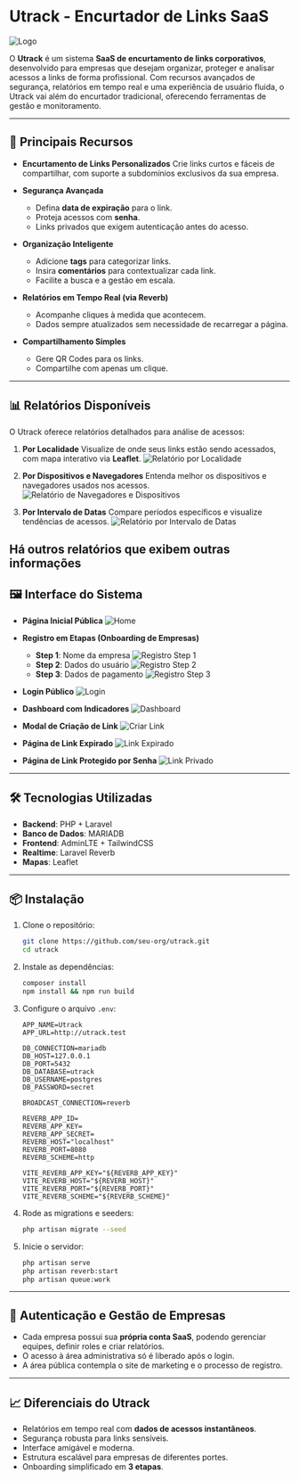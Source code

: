 # Utrack - Encurtador de Links SaaS

![Logo](readme_assets/logo-projeto.png)

O **Utrack** é um sistema **SaaS de encurtamento de links corporativos**, desenvolvido para empresas que desejam organizar, proteger e analisar acessos a links de forma profissional.
Com recursos avançados de segurança, relatórios em tempo real e uma experiência de usuário fluida, o Utrack vai além do encurtador tradicional, oferecendo ferramentas de gestão e monitoramento.

---

## 🚀 Principais Recursos

* **Encurtamento de Links Personalizados**
  Crie links curtos e fáceis de compartilhar, com suporte a subdomínios exclusivos da sua empresa.

* **Segurança Avançada**

  * Defina **data de expiração** para o link.
  * Proteja acessos com **senha**.
  * Links privados que exigem autenticação antes do acesso.

* **Organização Inteligente**

  * Adicione **tags** para categorizar links.
  * Insira **comentários** para contextualizar cada link.
  * Facilite a busca e a gestão em escala.

* **Relatórios em Tempo Real (via Reverb)**

  * Acompanhe cliques à medida que acontecem.
  * Dados sempre atualizados sem necessidade de recarregar a página.

* **Compartilhamento Simples**

  * Gere QR Codes para os links.
  * Compartilhe com apenas um clique.

---

## 📊 Relatórios Disponíveis

O Utrack oferece relatórios detalhados para análise de acessos:

1. **Por Localidade**
   Visualize de onde seus links estão sendo acessados, com mapa interativo via **Leaflet**.
   ![Relatório por Localidade](readme_assets/report-by-locations.png)

2. **Por Dispositivos e Navegadores**
   Entenda melhor os dispositivos e navegadores usados nos acessos.
   ![Relatório de Navegadores e Dispositivos](readme_assets/report-by-browsers-devices.png)

3. **Por Intervalo de Datas**
   Compare períodos específicos e visualize tendências de acessos.
   ![Relatório por Intervalo de Datas](readme_assets/report-by-range.png)

Há outros relatórios que exibem outras informações
---

## 🖼️ Interface do Sistema

* **Página Inicial Pública**
  ![Home](readme_assets/home_page.png)

* **Registro em Etapas (Onboarding de Empresas)**

  * **Step 1**: Nome da empresa
    ![Registro Step 1](readme_assets/register-step-1.png)
  * **Step 2**: Dados do usuário
    ![Registro Step 2](readme_assets/register-step-2.png)
  * **Step 3**: Dados de pagamento
    ![Registro Step 3](readme_assets/register-step-3.png)

* **Login Público**
  ![Login](readme_assets/login.png)

* **Dashboard com Indicadores**
  ![Dashboard](readme_assets/dashboard.png)

* **Modal de Criação de Link**
  ![Criar Link](readme_assets/create-link.png)

* **Página de Link Expirado**
  ![Link Expirado](readme_assets/link_expired.png)

* **Página de Link Protegido por Senha**
  ![Link Privado](readme_assets/link_private.png)

---

## 🛠️ Tecnologias Utilizadas

* **Backend**: PHP + Laravel
* **Banco de Dados**: MARIADB
* **Frontend**: AdminLTE + TailwindCSS
* **Realtime**: Laravel Reverb
* **Mapas**: Leaflet

---

## 📦 Instalação

1. Clone o repositório:

   ```bash
   git clone https://github.com/seu-org/utrack.git
   cd utrack
   ```

2. Instale as dependências:

   ```bash
   composer install
   npm install && npm run build
   ```

3. Configure o arquivo `.env`:

   ```env
   APP_NAME=Utrack
   APP_URL=http://utrack.test

   DB_CONNECTION=mariadb
   DB_HOST=127.0.0.1
   DB_PORT=5432
   DB_DATABASE=utrack
   DB_USERNAME=postgres
   DB_PASSWORD=secret

   BROADCAST_CONNECTION=reverb

   REVERB_APP_ID=
   REVERB_APP_KEY=
   REVERB_APP_SECRET=
   REVERB_HOST="localhost"
   REVERB_PORT=8080
   REVERB_SCHEME=http

   VITE_REVERB_APP_KEY="${REVERB_APP_KEY}"
   VITE_REVERB_HOST="${REVERB_HOST}"
   VITE_REVERB_PORT="${REVERB_PORT}"
   VITE_REVERB_SCHEME="${REVERB_SCHEME}"
   ```

4. Rode as migrations e seeders:

   ```bash
   php artisan migrate --seed
   ```

5. Inicie o servidor:

   ```bash
   php artisan serve
   php artisan reverb:start
   php artisan queue:work
   ```

---

## 🔐 Autenticação e Gestão de Empresas

* Cada empresa possui sua **própria conta SaaS**, podendo gerenciar equipes, definir roles e criar relatórios.
* O acesso à área administrativa só é liberado após o login.
* A área pública contempla o site de marketing e o processo de registro.

---

## 📈 Diferenciais do Utrack

* Relatórios em tempo real com **dados de acessos instantâneos**.
* Segurança robusta para links sensíveis.
* Interface amigável e moderna.
* Estrutura escalável para empresas de diferentes portes.
* Onboarding simplificado em **3 etapas**.

